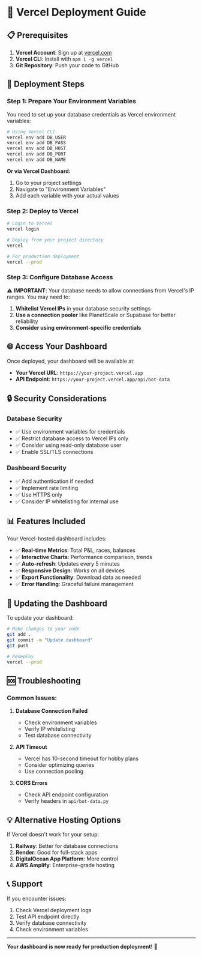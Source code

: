# 🚀 Vercel Deployment Guide

## 📋 Prerequisites

1. **Vercel Account**: Sign up at [vercel.com](https://vercel.com)
2. **Vercel CLI**: Install with `npm i -g vercel`
3. **Git Repository**: Push your code to GitHub

## 🔧 Deployment Steps

### Step 1: Prepare Your Environment Variables

You need to set up your database credentials as Vercel environment variables:

```bash
# Using Vercel CLI
vercel env add DB_USER
vercel env add DB_PASS
vercel env add DB_HOST
vercel env add DB_PORT
vercel env add DB_NAME
```

**Or via Vercel Dashboard:**
1. Go to your project settings
2. Navigate to "Environment Variables"
3. Add each variable with your actual values

### Step 2: Deploy to Vercel

```bash
# Login to Vercel
vercel login

# Deploy from your project directory
vercel

# For production deployment
vercel --prod
```

### Step 3: Configure Database Access

⚠️ **IMPORTANT**: Your database needs to allow connections from Vercel's IP ranges. You may need to:

1. **Whitelist Vercel IPs** in your database security settings
2. **Use a connection pooler** like PlanetScale or Supabase for better reliability
3. **Consider using environment-specific credentials**

## 🌐 Access Your Dashboard

Once deployed, your dashboard will be available at:
- **Your Vercel URL**: `https://your-project.vercel.app`
- **API Endpoint**: `https://your-project.vercel.app/api/bot-data`

## 🔒 Security Considerations

### Database Security
- ✅ Use environment variables for credentials
- ✅ Restrict database access to Vercel IPs only
- ✅ Consider using read-only database user
- ✅ Enable SSL/TLS connections

### Dashboard Security
- ✅ Add authentication if needed
- ✅ Implement rate limiting
- ✅ Use HTTPS only
- ✅ Consider IP whitelisting for internal use

## 📊 Features Included

Your Vercel-hosted dashboard includes:

- ✅ **Real-time Metrics**: Total P&L, races, balances
- ✅ **Interactive Charts**: Performance comparison, trends
- ✅ **Auto-refresh**: Updates every 5 minutes
- ✅ **Responsive Design**: Works on all devices
- ✅ **Export Functionality**: Download data as needed
- ✅ **Error Handling**: Graceful failure management

## 🔄 Updating the Dashboard

To update your dashboard:

```bash
# Make changes to your code
git add .
git commit -m "Update dashboard"
git push

# Redeploy
vercel --prod
```

## 🆘 Troubleshooting

### Common Issues:

1. **Database Connection Failed**
   - Check environment variables
   - Verify IP whitelisting
   - Test database connectivity

2. **API Timeout**
   - Vercel has 10-second timeout for hobby plans
   - Consider optimizing queries
   - Use connection pooling

3. **CORS Errors**
   - Check API endpoint configuration
   - Verify headers in `api/bot-data.py`

## 💡 Alternative Hosting Options

If Vercel doesn't work for your setup:

1. **Railway**: Better for database connections
2. **Render**: Good for full-stack apps
3. **DigitalOcean App Platform**: More control
4. **AWS Amplify**: Enterprise-grade hosting

## 📞 Support

If you encounter issues:
1. Check Vercel deployment logs
2. Test API endpoint directly
3. Verify database connectivity
4. Check environment variables

---

**Your dashboard is now ready for production deployment!** 🎉
